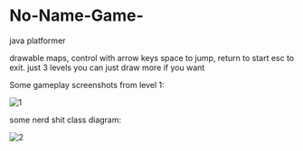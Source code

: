 # No-Name-Game-

java platformer 

drawable maps, control with arrow keys space to jump, return to start esc to exit.
just 3 levels you can just draw more if you want 

Some gameplay screenshots from level 1:


![1](https://user-images.githubusercontent.com/56176145/166818111-d481d1c3-0651-4514-9223-78ad9b9444e0.jpg)


some nerd shit class diagram: 

![2](https://user-images.githubusercontent.com/56176145/166818487-609e2412-0553-4432-86f0-3d1ca940f921.jpg)
